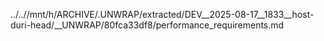 ../..//mnt/h/ARCHIVE/.UNWRAP/extracted/DEV__2025-08-17__1833__host-duri-head/__UNWRAP/80fca33df8/performance_requirements.md